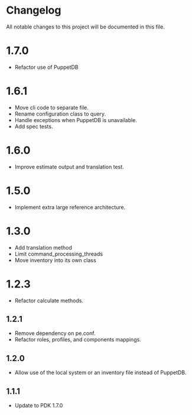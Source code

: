 # Changelog

All notable changes to this project will be documented in this file.

# 1.7.0

- Refactor use of PuppetDB

# 1.6.1

- Move cli code to separate file.
- Rename configuration class to query.
- Handle exceptions when PuppetDB is unavailable.
- Add spec tests.

# 1.6.0

- Improve estimate output and translation test.

# 1.5.0

- Implement extra large reference architecture.

# 1.3.0

- Add translation method
- Limit command_processing_threads
- Move inventory into its own class

# 1.2.3

- Refactor calculate methods.

## 1.2.1

- Remove dependency on pe.conf.
- Refactor roles, profiles, and components mappings.

## 1.2.0

- Allow use of the local system or an inventory file instead of PuppetDB.

## 1.1.1

- Update to PDK 1.7.0
